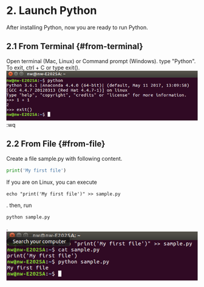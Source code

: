 # 2. Launch Python
After installing Python, now you are ready to run Python.

## 2.1 From Terminal {#from-terminal}
Open terminal (Mac, Linux) or Command prompt (Windows). type "Python". To exit, ctrl + C or type exit().
![from terminal](../images/from-terminal.png)
:wq
## 2.2 From File {#from-file}
Create a file sample.py with following content.

```py
print('My first file')
```

 If you are on Linux, you can execute 

```
echo "print('My first file')" >> sample.py
```

. then, run 

```
python sample.py
```
.
![from-file](../images/from-file.png)


